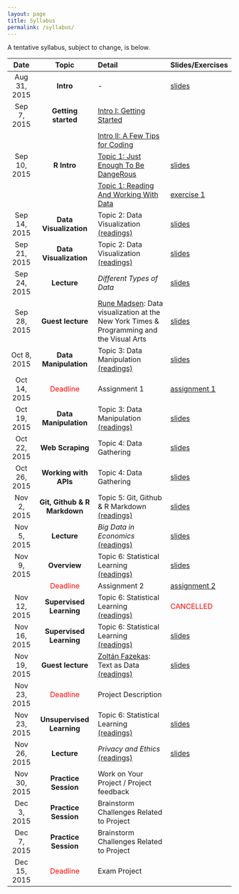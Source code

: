 ```yaml
---
layout: page
title: Syllabus
permalink: /syllabus/
---
```


A tentative syllabus, subject to change, is below.


|Date|Topic|Detail|Slides/Exercises|
|:----:|:-----:|:-----|:-----|
|Aug 31, 2015| **Intro** | - | [slides](http://sebastianbarfort.github.io/sds/slides/SDS_lecture1.pdf) |
|Sep 7, 2015| **Getting started** | [Intro I: Getting Started](http://sebastianbarfort.github.io/sds/posts/2015/08/31/getting-started.html) |
|| | [Intro II: A Few Tips for Coding](http://sebastianbarfort.github.io/sds/posts/2015/08/31/intro-to-programming.html) |
|Sep 10, 2015| **R Intro** | [Topic 1: Just Enough To Be DangeRous](http://sebastianbarfort.github.io/sds/posts/2015/09/07/intro-to-R-I.html) | [slides](http://sebastianbarfort.github.io/sds/slides/lecture2.html) |
|| | [Topic 1: Reading And Working With Data](http://sebastianbarfort.github.io/sds/posts/2015/09/10/intro-to-R-II.html) | [exercise 1](http://sebastianbarfort.github.io/sds/posts/2015/09/11/exercise-1.html)
|Sep 14, 2015| **Data Visualization** | Topic 2: Data Visualization [ (readings)](http://sebastianbarfort.github.io/sds/posts/2015/09/14/data-visualization.html) | [slides](http://sebastianbarfort.github.io/sds/slides/lecture3.html)
|Sep 21, 2015| **Data Visualization** | Topic 2: Data Visualization [(readings)](http://sebastianbarfort.github.io/sds/posts/2015/09/14/data-visualization.html) | [slides](http://sebastianbarfort.github.io/sds/slides/lecture4.html)
|Sep 24, 2015| **Lecture** | *Different Types of Data* | [slides](http://sebastianbarfort.github.io/sds/slides/lecture5.pdf) |
|Sep 28, 2015| **Guest lecture** | [Rune Madsen](http://www.runemadsen.com/): Data visualization at the New York Times & Programming and the Visual Arts| [slides](http://sebastianbarfort.github.io/sds/slides/runeslides.pdf) |
|Oct 8, 2015| **Data Manipulation** | Topic 3: Data Manipulation [(readings)](http://sebastianbarfort.github.io/sds/homework/2015/09/21/data-manipulation-I.html) | [slides](http://sebastianbarfort.github.io/sds/slides/lecture6.html)
|Oct 14, 2015| <font color="red">Deadline </font>| Assignment 1 | [assignment 1](http://sebastianbarfort.github.io/sds/posts/2015/09/27/assignment-1.html)
|Oct 19, 2015| **Data Manipulation** | Topic 3: Data Manipulation [(readings)](http://sebastianbarfort.github.io/sds/homework/2015/09/21/data-manipulation-I.html) | [slides](http://sebastianbarfort.github.io/sds/slides/lecture8.html)
|Oct 22, 2015| **Web Scraping** | Topic 4: Data Gathering | [slides](http://sebastianbarfort.github.io/sds/slides/lecture9.html)
|Oct 26, 2015| **Working with APIs** | Topic 4: Data Gathering | [slides](http://sebastianbarfort.github.io/sds/slides/lecture10.html)
|Nov 2, 2015| **Git, Github & R Markdown** | Topic 5: Git, Github & R Markdown [(readings)](http://sebastianbarfort.github.io/sds/posts/2015/11/01/git.html) | [slides](http://sebastianbarfort.github.io/sds/slides/lecture11.html)
|Nov 5, 2015| **Lecture** | *Big Data in Economics* [(readings)](http://sebastianbarfort.github.io/sds/posts/2015/11/02/big-data.html) | [slides](http://sebastianbarfort.github.io/sds/slides/lecture12.pdf)
|Nov 9, 2015| **Overview** | Topic 6: Statistical Learning [(readings)](http://sebastianbarfort.github.io/sds/homework/2015/11/11/statistical-learning.html) | [slides](http://sebastianbarfort.github.io/sds/slides/lecture12.html)
|| <font color="red">Deadline </font>| Assignment 2 | [assignment 2](http://sebastianbarfort.github.io/sds/posts/2015/10/31/assignment-2.html)
|Nov 12, 2015| **Supervised Learning** | Topic 6: Statistical Learning [(readings)](http://sebastianbarfort.github.io/sds/homework/2015/11/11/statistical-learning.html)| <font color="red"> CANCELLED </font>
|Nov 16, 2015| **Supervised Learning** | Topic 6: Statistical Learning [(readings)](http://sebastianbarfort.github.io/sds/homework/2015/11/11/statistical-learning.html)| [slides](http://sebastianbarfort.github.io/sds/slides/lecture13.html)
|Nov 19, 2015| **Guest lecture** | [Zoltán Fazekas](http://zfazekas.github.io/): Text as Data [(readings)](http://sebastianbarfort.github.io/sds/homework/2015/11/12/text.html)| [slides](http://sebastianbarfort.github.io/sds/slides/zoltanslides.pdf)
|Nov 23, 2015| <font color="red">Deadline </font> | Project Description  |
|Nov 23, 2015| **Unsupervised Learning** | Topic 6: Statistical Learning [(readings)](http://sebastianbarfort.github.io/sds/homework/2015/11/11/statistical-learning.html)| [slides](http://sebastianbarfort.github.io/sds/slides/lecture14.html)
|Nov 26, 2015| **Lecture** |  *Privacy and Ethics* [(readings)](http://sebastianbarfort.github.io/sds/posts/2015/11/24/ethics.html)| [slides](http://sebastianbarfort.github.io/sds/slides/privacy.pdf)
|Nov 30, 2015| **Practice Session** |  Work on Your Project / Project feedback |
|Dec 3, 2015| **Practice Session** |  Brainstorm Challenges Related to Project |
|Dec 7, 2015| **Practice Session** |  Brainstorm Challenges Related to Project |
|Dec 15, 2015| <font color="red">Deadline </font> | Exam Project |
